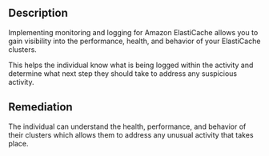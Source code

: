 ## Description

Implementing monitoring and logging for Amazon ElastiCache allows you to gain visibility into the performance, health, and behavior of your ElastiCache clusters.

This helps the individual know what is being logged within the activity and determine what next step they should take to address any suspicious activity.

## Remediation

The individual can understand the health, performance, and behavior of their clusters which allows them to address any unusual activity that takes place.